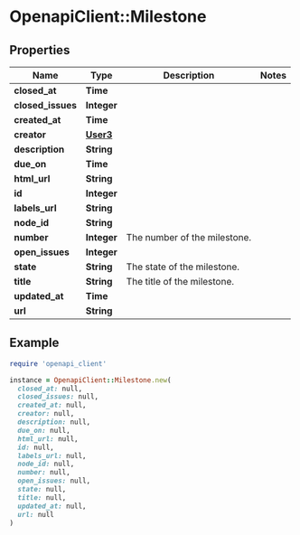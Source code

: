 # OpenapiClient::Milestone

## Properties

| Name | Type | Description | Notes |
| ---- | ---- | ----------- | ----- |
| **closed_at** | **Time** |  |  |
| **closed_issues** | **Integer** |  |  |
| **created_at** | **Time** |  |  |
| **creator** | [**User3**](User3.md) |  |  |
| **description** | **String** |  |  |
| **due_on** | **Time** |  |  |
| **html_url** | **String** |  |  |
| **id** | **Integer** |  |  |
| **labels_url** | **String** |  |  |
| **node_id** | **String** |  |  |
| **number** | **Integer** | The number of the milestone. |  |
| **open_issues** | **Integer** |  |  |
| **state** | **String** | The state of the milestone. |  |
| **title** | **String** | The title of the milestone. |  |
| **updated_at** | **Time** |  |  |
| **url** | **String** |  |  |

## Example

```ruby
require 'openapi_client'

instance = OpenapiClient::Milestone.new(
  closed_at: null,
  closed_issues: null,
  created_at: null,
  creator: null,
  description: null,
  due_on: null,
  html_url: null,
  id: null,
  labels_url: null,
  node_id: null,
  number: null,
  open_issues: null,
  state: null,
  title: null,
  updated_at: null,
  url: null
)
```

